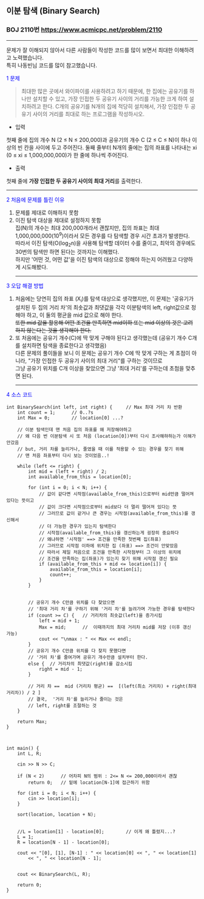 ## 이분 탐색 (Binary Search)
### BOJ 2110번   <https://www.acmicpc.net/problem/2110>
<hr/>   

문제가 잘 이해되지 않아서 다른 사람들이 작성한 코드를 많이 보면서 최대한 이해하려고 노력했습니다.<br> 특히 나동빈님 코드를 많이 참고했습니다.      


<span style="color:blue">1 문제</span>   

> 최대한 많은 곳에서 와이파이를 사용하려고 하기 때문에, 한 집에는 공유기를 하나만 설치할 수 있고, 가장 인접한 두 공유기 사이의 거리를 가능한 크게 하여 설치하려고 한다.
> C개의 공유기를 N개의 집에 적당히 설치해서, 가장 인접한 두 공유기 사이의 거리를 최대로 하는 프로그램을 작성하시오.

* 입력  

첫째 줄에 집의 개수 N (2 ≤ N ≤ 200,000)과 공유기의 개수 C (2 ≤ C ≤ N)이 하나 이상의 빈 칸을 사이에 두고 주어진다. 둘째 줄부터 N개의 줄에는 집의 좌표를 나타내는 xi (0 ≤ xi ≤ 1,000,000,000)가 한 줄에 하나씩 주어진다.  

* 출력  

첫째 줄에 **가장 인접한 두 공유기 사이의 최대 거리**를 출력한다.<br>
<hr/>

<span style="color:blue">2 처음에 문제를 틀린 이유</span><br>
1. 문제를 제대로 이해하지 못함<br> 
2. 이진 탐색 대상을 제대로 설정하지 못함  
	집(N)의 개수는 최대 200,000개라서 괜찮지만, 집의 좌표는 최대 1,000,000,000(10<sup>9</sup>)이라서 모든 경우를 다 탐색할 경우 시간 초과가 발생한다.   
    	따라서 이진 탐색(O(log<sub>2</sub>n)을 사용해 탐색할 데이터 수를 줄이고, 최악의 경우에도 30번의 탐색만 하면 된다는 것까지는 이해했다.   
  	하지만 '어떤 것, 어떤 값'을 이진 탐색의 대상으로 정해야 하는지 어려웠고 다양하게 시도해봤다.  <hr/>
  
   
   
<span style="color:blue">3 오답 해결 방법</span><br/>  
1. 처음에는 당연히 집의 좌표 (X<sub>i</sub>)를 탐색 대상으로 생각했지만, 이 문제는 '공유기가 설치된 두 집의 거리 차'의 최솟값과 최댓값을 
   각각 이분탐색의 left, right값으로 정해야 하고, 이 둘의 평균을 mid 값으로 해야 한다.   
   ~~또한 mid 값을 활용해 어떤 조건을 만족하면 mid이하 또는 mid 이상의 것은 고려하지 않는다는 것을 
   생각해야 한다.~~  
2. 또 처음에는 공유기 개수(C)에 딱 맞게 구해야 된다고 생각했는데 (공유기 개수 C개를 설치하면 탐색을 종료한다고 생각했음)   
      다른 문제의 풀이들을 보니 이 문제는 공유기 개수 C에 딱 맞게 구하는 게 초점이 아니라, "가장 인접한 두 공유기 사이의 최대 거리"를 구하는 것이므로   
      그냥 공유기 위치를 C개 이상을 찾았으면 그냥 '최대 거리'를 구하는데 초첨을 맞추면 된다.<hr/>

<span style="color:blue">4 소스 코드</span>  

```
int	BinarySearch(int left, int right) {		// Max 최대 거리 차 반환
	int count = 1;		// 0..?s
	int Max = 0;		// location[0] ...?

	// 이분 탐색인데 맨 처음 집의 좌표를 왜 저장해야하고
	// 왜 다음 번 이분탐색 시 또 처음 (location[0])부터 다시 조사해햐하는가 이해가 안갔음
	// but, 거리 차를 늘리거나, 줄였을 때 이를 적용할 수 있는 경우를 찾기 위해
	// 맨 처음 좌표부터 다시 보는 것이었음..!

	while (left <= right) {
		int mid = (left + right) / 2;
		int available_from_this = location[0];

		for (int i = 0; i < N; i++) {
			// 값이 같다면 시작점(available_from_this)으로부터 mid만큼 떨어져 있다는 뜻이고
			// 값이 크다면 시작점으로부터 mid보다 더 멀리 떨어져 있다는 뜻
			// 그러므로 값이 같거나 큰 경우는 시작점(available_from_this)를 갱신해서
			// 더 가능한 경우가 있는지 탐색한다 
			// 시작점(available_from_this)을 갱신하는게 굉장히 중요하다
			// 왜냐하면 '시작점' ==> 조건을 만족한 첫번째 집(좌표)
			// 그러므로 시작점 이하에 위치한 집 (좌표) ==> 조건이 안맞았음
			// 따라서 제일 처음으로 조건을 만족한 시작점부터 그 이상의 위치에
			// 조건을 만족하는 집(좌표)가 있는지 찾기 위해 시작점 갱신 필요
			if (available_from_this + mid <= location[i]) {
				available_from_this = location[i];
				count++;
			}
		}
		

		// 공유기 개수 C만큼 위치를 다 찾았으면
		// '최대 거리 차'를 구하기 위해 '거리 차'를 늘려가며 가능한 경우를 탐색한다
		if (count >= C) {	// 거리차의 최솟값(left)을 증가시킴	
			left = mid + 1;
			Max = mid;		//  이때까지의 최대 거리차 mid를 저장 (이후 갱신 가능)
			cout << "\nmax : " << Max << endl;
		}
		// 공유기 개수 C만큼 위치를 다 찾지 못했다면
		// '거리 차'를 줄여가며 공유기 개수만큼 설치부터 한다.
		else {	// 거리차의 최댓값(right)를 감소시킴
			right = mid - 1;
		}
		
		// 거리 차 ==  mid (거리차 평균) ==  [(left(최소 거리차) + right(최대 거리차)) / 2 ]
		// 결국,  '거리 차'를 늘리거나 줄이는 것은
		// left, right를 조절하는 것
	}

	return Max;
}



int main() {
	int L, R;

	cin >> N >> C;
	
	if (N < 2)		// 어차피 N의 범위 : 2<= N <= 200,000이라서 괜찮
		return 0;   // 밑에 location[N-1]에 접근하기 위함

	for (int i = 0; i < N; i++) {
		cin >> location[i];
	}

	sort(location, location + N);


	//L = location[1] - location[0];		// 이게 왜 틀렸지...?
	L = 1;
	R = location[N - 1] - location[0];		
	
	cout << "[0], [1], [N-1] : " << location[0] << ", " << location[1]
		<< ", " << location[N - 1];


	cout << BinarySearch(L, R);

	return 0;
}

